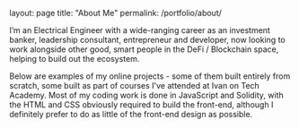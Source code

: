 layout: page
title: "About Me"
permalink: /portfolio/about/

I’m an Electrical Engineer with a wide-ranging career as an investment banker, leadership consultant, entrepreneur and developer, now looking to work alongside other good, smart people in the DeFi / Blockchain space, helping to build out the ecosystem.

Below are examples of my online projects - some of them built entirely from scratch, some built as part of courses I've attended at Ivan on Tech Academy. Most of my coding work is done in JavaScript and Solidity, with the HTML and CSS obviously required to build the front-end, although I definitely prefer to do as little of the front-end design as possible.